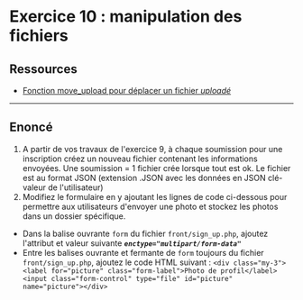 # Exercice 10 : manipulation des fichiers

## Ressources

- [Fonction move_upload pour déplacer un fichier *uploadé*](https://www.php.net/manual/fr/function.move-uploaded-file.php)

---

## Enoncé

1. A partir de vos travaux de l'exercice 9, à chaque soumission pour une inscription créez un nouveau fichier contenant les informations envoyées.
Une soumission = 1 fichier crée lorsque tout est ok.
Le fichier est au format JSON (extension .JSON avec les données en JSON clé-valeur de l'utilisateur)
2. Modifiez le formulaire en y ajoutant les lignes de code ci-dessous pour permettre aux utilisateurs d'envoyer une photo et stockez les photos dans un dossier spécifique.

- Dans la balise ouvrante  `form` du fichier `front/sign_up.php`, ajoutez l'attribut et valeur suivante ***`enctype="multipart/form-data"`***
- Entre les balises ouvrante et fermante de `form` toujours du fichier `front/sign_up.php`, ajoutez le code HTML suivant : `<div class="my-3"><label for="picture" class="form-label">Photo de profil</label><input class="form-control" type="file" id="picture" name="picture"></div>`